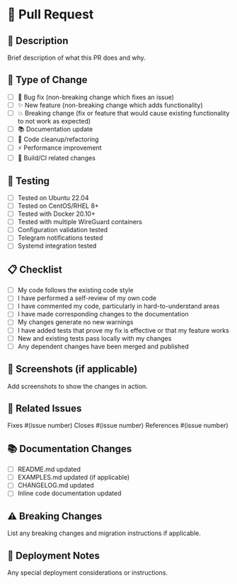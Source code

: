 # 🔄 Pull Request

## 📝 Description
Brief description of what this PR does and why.

## 🎯 Type of Change
- [ ] 🐛 Bug fix (non-breaking change which fixes an issue)
- [ ] ✨ New feature (non-breaking change which adds functionality)
- [ ] 💥 Breaking change (fix or feature that would cause existing functionality to not work as expected)
- [ ] 📚 Documentation update
- [ ] 🧹 Code cleanup/refactoring
- [ ] ⚡ Performance improvement
- [ ] 🔧 Build/CI related changes

## 🧪 Testing
- [ ] Tested on Ubuntu 22.04
- [ ] Tested on CentOS/RHEL 8+
- [ ] Tested with Docker 20.10+
- [ ] Tested with multiple WireGuard containers
- [ ] Configuration validation tested
- [ ] Telegram notifications tested
- [ ] Systemd integration tested

## 📋 Checklist
- [ ] My code follows the existing code style
- [ ] I have performed a self-review of my own code
- [ ] I have commented my code, particularly in hard-to-understand areas
- [ ] I have made corresponding changes to the documentation
- [ ] My changes generate no new warnings
- [ ] I have added tests that prove my fix is effective or that my feature works
- [ ] New and existing tests pass locally with my changes
- [ ] Any dependent changes have been merged and published

## 📸 Screenshots (if applicable)
Add screenshots to show the changes in action.

## 🔗 Related Issues
Fixes #(issue number)
Closes #(issue number)
References #(issue number)

## 📚 Documentation Changes
- [ ] README.md updated
- [ ] EXAMPLES.md updated (if applicable)
- [ ] CHANGELOG.md updated
- [ ] Inline code documentation updated

## ⚠️ Breaking Changes
List any breaking changes and migration instructions if applicable.

## 🚀 Deployment Notes
Any special deployment considerations or instructions.
